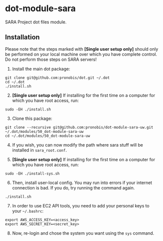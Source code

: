 # dot-module-sara
SARA Project dot files module.

## Installation

Please note that the steps marked with **[Single user setup only]** should only be performed on your local machine over which you have complete control. Do not perform those steps on SARA servers!

1. Install the main dot package:
```
git clone git@github.com:pronobis/dot.git ~/.dot
cd ~/.dot
./install.sh
```

2. **[Single user setup only]** If installing for the first time on a computer for which you have root access, run:
```
sudo -EH ./install.sh
```

3. Clone this package:
```
git clone --recursive git@github.com:pronobis/dot-module-sara-uw.git ~/.dot/modules/50_dot-module-sara-uw
cd ~/.dot/modules/50_dot-module-sara-uw
```

4. If you wish, you can now modify the path where sara stuff will be installed in `sara_root.conf`.

5. **[Single user setup only]** If installing for the first time on a computer for which you have root access, run:
```
sudo -EH ./install-sys.sh
```

6. Then, install user-local config. You may run into errors if your internet connection is bad. If you do, try running the command again.
```
./install.sh
```

7. In order to use EC2 API tools, you need to add your personal keys to your `~/.bashrc`:
```
export AWS_ACCESS_KEY=<access_key>
export AWS_SECRET_KEY=<secret_key>
```

8. Now, re-login and chose the system you want using the `sys` command.
